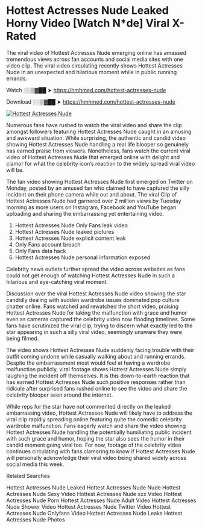 ﻿# Hottest Actresses Nude Leaked Horny Video [Watch N*de] Viral X-Rated

The viral video of ﻿Hottest Actresses Nude emerging online has amassed tremendous views across fan accounts and social media sites with one video clip. The viral video circulating recently shows ﻿Hottest Actresses Nude in an unexpected and hilarious moment while in public running errands. 

Watch ░░▒▓██ ➤ https://hmhmed.com/hottest-actresses-nude

Download ░░▒▓██ ➤ https://hmhmed.com/hottest-actresses-nude

[![Hottest Actresses Nude](https://i.imgur.com/dJHk4Zq.gif)](https://hmhmed.com/hottest-actresses-nude)

Numerous fans have rushed to watch the viral video and share the clip amongst followers featuring ﻿Hottest Actresses Nude caught in an amusing and awkward situation. While surprising, the authentic and candid video showing ﻿Hottest Actresses Nude handling a real life blooper so genuinely has earned praise from viewers. Nonetheless, fans watch the current viral video of ﻿Hottest Actresses Nude that emerged online with delight and clamor for what the celebrity icon’s reaction to the widely spread viral video will be.

The fan video showing ﻿Hottest Actresses Nude first emerged on Twitter on Monday, posted by an amused fan who claimed to have captured the silly incident on their phone camera while out and about. The viral Clip of ﻿Hottest Actresses Nude had garnered over 2 million views by Tuesday morning as more users on Instagram, Facebook and YouTube began uploading and sharing the embarrassing yet entertaining video. 

1. ﻿Hottest Actresses Nude Only Fans leak video
2. ﻿Hottest Actresses Nude leaked pictures
3. ﻿Hottest Actresses Nude explicit content leak
4. Only Fans account breach
5. Only Fans data hack
6. ﻿Hottest Actresses Nude personal information exposed

Celebrity news outlets further spread the video across websites as fans could not get enough of watching ﻿Hottest Actresses Nude in such a hilarious and eye-catching viral moment. 

Discussion over the viral ﻿Hottest Actresses Nude video showing the star candidly dealing with sudden wardrobe issues dominated pop culture chatter online. Fans watched and rewatched the short video, praising ﻿Hottest Actresses Nude for taking the malfunction with grace and humor even as cameras captured the celebrity video now flooding timelines. Some fans have scrutinized the viral clip, trying to discern what exactly led to the star appearing in such a silly viral video, seemingly unaware they were being filmed.

The video shows ﻿Hottest Actresses Nude suddenly facing trouble with their outfit coming undone while casually walking about and running errands. Despite the embarrassment most would feel at having a wardrobe malfunction publicly, viral footage shows ﻿Hottest Actresses Nude simply laughing the incident off themselves. It is this down-to-earth reaction that has earned ﻿Hottest Actresses Nude such positive responses rather than ridicule after surprised fans rushed online to see the video and share the celebrity blooper seen around the internet.  

While reps for the star have not commented directly on the leaked embarrassing video, ﻿Hottest Actresses Nude will likely have to address the viral clip rapidly spreading online featuring quite the comedic celebrity wardrobe malfunction. Fans eagerly watch and share the video showing ﻿Hottest Actresses Nude handling the potentially humiliating public incident with such grace and humor, hoping the star also sees the humor in their candid moment going viral too. For now, footage of the celebrity video continues circulating with fans clamoring to know if ﻿Hottest Actresses Nude will personally acknowledge their viral video being shared widely across social media this week.

Related Searches

﻿Hottest Actresses Nude Leaked
﻿Hottest Actresses Nude Nude
﻿Hottest Actresses Nude Sexy Video
﻿Hottest Actresses Nude xxx Video
﻿Hottest Actresses Nude Porn
﻿Hottest Actresses Nude Adult Video
﻿Hottest Actresses Nude Shower Video
﻿Hottest Actresses Nude Twitter Video
﻿Hottest Actresses Nude Onlyfans Video
﻿Hottest Actresses Nude Leaks
﻿Hottest Actresses Nude Photos